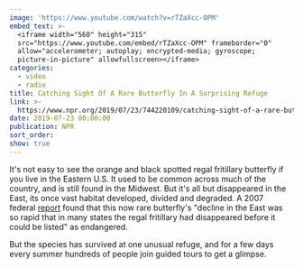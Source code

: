 ```yaml
---
image: 'https://www.youtube.com/watch?v=rTZaXcc-OPM'
embed_text: >-
  <iframe width="560" height="315"
  src="https://www.youtube.com/embed/rTZaXcc-OPM" frameborder="0"
  allow="accelerometer; autoplay; encrypted-media; gyroscope;
  picture-in-picture" allowfullscreen></iframe>
categories:
  - video
  - radio
title: Catching Sight Of A Rare Butterfly In A Surprising Refuge
link: >-
  https://www.npr.org/2019/07/23/744220109/catching-sight-of-a-rare-butterfly-in-a-surprise-refuge
date: 2019-07-23 00:00:00
publication: NPR
sort_order:
show: true
---
```


It's not easy to see the orange and black spotted regal fritillary butterfly if you live in the Eastern U.S. It used to be common across much of the country, and is still found in the Midwest. But it's all but disappeared in the East, its once vast habitat developed, divided and degraded. A 2007 federal&nbsp;[report](https://www.fs.usda.gov/Internet/FSE_DOCUMENTS/stelprdb5206808.pdf)&nbsp;found that this now rare butterfly's "decline in the East was so rapid that in many states the regal fritillary had disappeared before it could be listed" as endangered.

But the species has survived at one unusual refuge, and for a few days every summer hundreds of people join guided tours to get a glimpse.
